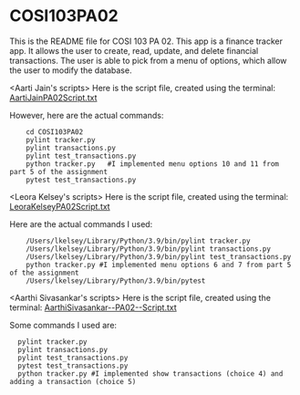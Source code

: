 # COSI103PA02
This is the README file for COSI 103 PA 02. 
This app is a finance tracker app. It allows the user to create, read, update, and delete financial transactions. 
The user is able to pick from a menu of options, which allow the user to modify the database. 

<Aarti Jain's scripts>
Here is the script file, created using the terminal:
[AartiJainPA02Script.txt](https://github.com/Aarti-Jain/COSI103PA02/files/8346802/AartiJainPA02Script.txt)


However, here are the actual commands:
``` cd desktop
    cd COSI103PA02
    pylint tracker.py
    pylint transactions.py
    pylint test_transactions.py
    python tracker.py   #I implemented menu options 10 and 11 from part 5 of the assignment 
    pytest test_transactions.py
```

<Leora Kelsey's scripts>
Here is the script file, created using the terminal:
[LeoraKelseyPA02Script.txt](https://github.com/Aarti-Jain/COSI103PA02/files/8346922/LeoraKelseyPA02Script.txt)


Here are the actual commands I used:
``` cd COSI103PA02
    /Users/lkelsey/Library/Python/3.9/bin/pylint tracker.py
    /Users/lkelsey/Library/Python/3.9/bin/pylint transactions.py
    /Users/lkelsey/Library/Python/3.9/bin/pylint test_transactions.py
    python tracker.py #I implemented menu options 6 and 7 from part 5 of the assignment 
    /Users/lkelsey/Library/Python/3.9/bin/pytest
```

<Aarthi Sivasankar's scripts>
Here is the script file, created using the terminal:
[AarthiSivasankar--PA02--Script.txt](https://github.com/Aarti-Jain/COSI103PA02/files/8347016/AarthiSivasankar--PA02--Script.txt)

Some commands I used are:

```
  pylint tracker.py
  pylint transactions.py
  pylint test_transactions.py
  pytest test_transactions.py
  python tracker.py #I implemented show transactions (choice 4) and adding a transaction (choice 5)
  
```  
